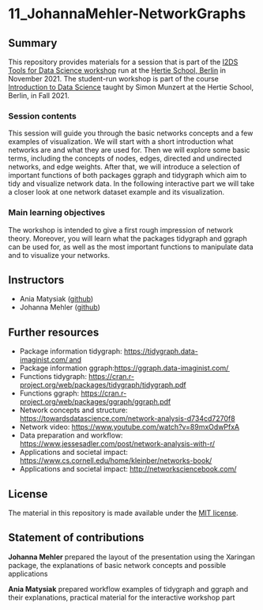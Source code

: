 # 11_JohannaMehler-NetworkGraphs


## Summary

This repository provides materials for a session that is part of the [I2DS Tools for Data Science workshop](https://github.com/intro-to-data-science-21-workshop) run at the [Hertie School, Berlin](https://www.hertie-school.org/en/) in November 2021. The student-run workshop is part of the course [Introduction to Data Science](https://github.com/intro-to-data-science-21) taught by Simon Munzert at the Hertie School, Berlin, in Fall 2021. 

### Session contents

This session will guide you through the basic networks concepts and a few examples of visualization. We will start with a short introduction what networks are and what they are used for. Then we will explore some basic terms, including the concepts of nodes, edges, directed and undirected networks, and edge weights. After that, we will introduce a selection of important functions of both packages ggraph and tidygraph which aim to tidy and visualize network data. In the following interactive part we will take a closer look at one network dataset example and its visualization. 

### Main learning objectives

The workshop is intended to give a first rough impression of network theory. Moreover, you will learn what the packages tidygraph and ggraph can be used for, as well as the most important functions to manipulate data and to visualize your networks.


## Instructors

- Ania Matysiak ([github](https://github.com/AnnaWeronikaMatysiak))
- Johanna Mehler ([github](https://github.com/j-mehler))


## Further resources
- Package information tidygraph: https://tidygraph.data-imaginist.com/ and 
- Package information ggraph:https://ggraph.data-imaginist.com/  
- Functions tidygraph: https://cran.r-project.org/web/packages/tidygraph/tidygraph.pdf 
- Functions ggraph: https://cran.r-project.org/web/packages/ggraph/ggraph.pdf 
- Network concepts and structure: https://towardsdatascience.com/network-analysis-d734cd7270f8 
- Network video: https://www.youtube.com/watch?v=89mxOdwPfxA 
- Data preparation and workflow: https://www.jessesadler.com/post/network-analysis-with-r/ 
- Applications and societal impact: https://www.cs.cornell.edu/home/kleinber/networks-book/ 
- Applications and societal impact: http://networksciencebook.com/ 


## License 

The material in this repository is made available under the [MIT license](http://opensource.org/licenses/mit-license.php).  

  

## Statement of contributions 

**Johanna Mehler** prepared the layout of the presentation using the Xaringan package, the explanations of basic network concepts and possible applications 

**Ania Matysiak** prepared workflow examples of tidygraph and ggraph and their explanations, practical material for the interactive workshop part  

 

 


